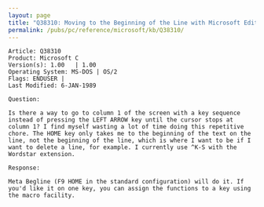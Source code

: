 ```yaml
---
layout: page
title: "Q38310: Moving to the Beginning of the Line with Microsoft Editor"
permalink: /pubs/pc/reference/microsoft/kb/Q38310/
---
```


	Article: Q38310
	Product: Microsoft C
	Version(s): 1.00   | 1.00
	Operating System: MS-DOS | OS/2
	Flags: ENDUSER |
	Last Modified: 6-JAN-1989
	
	Question:
	
	Is there a way to go to column 1 of the screen with a key sequence
	instead of pressing the LEFT ARROW key until the cursor stops at
	column 1? I find myself wasting a lot of time doing this repetitive
	chore. The HOME key only takes me to the beginning of the text on the
	line, not the beginning of the line, which is where I want to be if I
	want to delete a line, for example. I currently use ^K-S with the
	Wordstar extension.
	
	Response:
	
	Meta Begline (F9 HOME in the standard configuration) will do it. If
	you'd like it on one key, you can assign the functions to a key using
	the macro facility.
